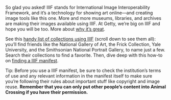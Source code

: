 So glad you asked! IIIF stands for International Image Interoperability Framework, and it’s a technology for showing art online—and creating image tools like this one. More and more museums, libraries, and archives are making their images available using IIIF. At Getty, we’re big on IIIF and hope you will be too. More about [why it’s great](https://iiif.io/community/faq/#what-are-the-benefits-of-iiif).

See this [handy list of collections using IIIF](https://iiif.io/community/) (scroll down to see them all): you’ll find friends like the National Gallery of Art, the Frick Collection, Yale University, and the Smithsonian National Portrait Gallery, to name just a few. Search their collections to find a favorite. Then, dive deep with this how-to on [finding a IIIF manifest](https://iiif.io/explainers/using_iiif_resources/#finding-a-iiif-manifest-url).

Tip: Before you use a IIIF manifest, be sure to check the institution’s terms of use and any relevant information in the manifest itself to make sure you’re following their rules about important stuff like copyright and image reuse. **Remember that you can only put other people’s content into Animal Crossing if you have their permission.**

